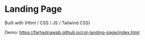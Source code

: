 # Landing Page

Built with (Html / CSS / JS / Tailwind CSS)

Demo: https://farhadnawab.github.io/cgi-landing-page/index.html
